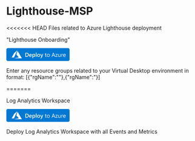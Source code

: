 # Lighthouse-MSP
<<<<<<< HEAD
Files related to Azure Lighthouse deployment

"Lighthouse Onboarding"

<a href="https://portal.azure.com/#create/Microsoft.Template/uri/https%3A%2F%2Fraw.githubusercontent.com%2Fmlamberty%2FLighthouse-MSP%2Fmain%2FDeployment%2Fazuredeploy.json" target= "_blank">
<img src="https://raw.githubusercontent.com/Azure/azure-quickstart-templates/master/1-CONTRIBUTION-GUIDE/images/deploytoazure.png"/>
</a>

Enter any resource groups related to your Virtual Desktop environment in format:
[{"rgName":"<Your RG Name>"},{"rgName":<Your RG Name>"}]

=======

Log Analytics Workspace

<a href="https://portal.azure.com/#create/Microsoft.Template/uri/https%3A%2F%2Fraw.githubusercontent.com%2Fmlamberty%2FLighthouse-MSP%2Fmain%2FWorkspace%2Fworkspaceconfig.json" target= "_blank">
<img src="https://raw.githubusercontent.com/Azure/azure-quickstart-templates/master/1-CONTRIBUTION-GUIDE/images/deploytoazure.png"/>
</a>

Deploy Log Analytics Workspace with all Events and Metrics
